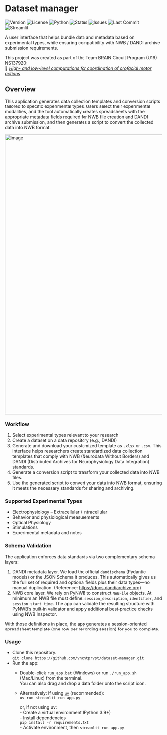# Dataset manager

<!-- Badges -->
![Version](https://img.shields.io/github/v/tag/vncntprvst/dataset-manager?label=version&sort=semver)
![License](https://img.shields.io/badge/License-CC--BY--4.0-lightgrey.svg)
![Python](https://img.shields.io/badge/Python-3.11%2B-informational.svg)
![Status](https://img.shields.io/badge/status-alpha-orange.svg)
![Issues](https://img.shields.io/github/issues/vncntprvst/dataset-manager.svg)
![Last Commit](https://img.shields.io/github/last-commit/vncntprvst/dataset-manager.svg)
![Streamlit](https://img.shields.io/badge/built%20with-Streamlit-ff4b4b.svg)

A user interface that helps bundle data and metadata based on experimental types, while ensuring compatibility with NWB / DANDI archive submission requirements.

This project was created as part of the Team BRAIN Circuit Program (U19) NS137920:  
🔗 [_High- and low-level computations for coordination of orofacial motor actions_](https://rhythm-n-rodents.github.io/)

## Overview

This application generates data collection templates and conversion scripts tailored to specific experimental types. Users select their experimental modalities, and the tool automatically creates spreadsheets with the appropriate metadata fields required for NWB file creation and DANDI archive submission, and then generates a script to convert the collected data into NWB format.

<img width="863" height="899" alt="image" src="https://github.com/user-attachments/assets/2ab91c40-3f54-4e5d-b9c3-fc4c368acaa7" />

### Workflow

1. Select experimental types relevant to your research
2. Create a dataset on a data repository (e.g., DANDI)
3. Generate and download your customized template as `.xlsx` or `.csv`. This interface helps researchers create standardized data collection templates that comply with NWB (Neurodata Without Borders) and DANDI (Distributed Archives for Neurophysiology Data Integration) standards.
4. Generate a conversion script to transform your collected data into NWB files.
5. Use the generated script to convert your data into NWB format, ensuring it meets the necessary standards for sharing and archiving. 

### Supported Experimental Types
- Electrophysiology – Extracellular / Intracellular
- Behavior and physiological measurements
- Optical Physiology
- Stimulations
- Experimental metadata and notes

### Schema Validation

The application enforces data standards via two complementary schema layers:

1. DANDI metadata layer. We load the official `dandischema` (Pydantic models) or the JSON Schema it produces. This automatically gives us the full set of required and optional fields plus their data types—no manual duplication. (Reference: https://docs.dandiarchive.org)
2. NWB core layer. We rely on PyNWB to construct `NWBFile` objects. At minimum an NWB file must define: `session_description`, `identifier`, and `session_start_time`. The app can validate the resulting structure with PyNWB’s built‑in validator and apply additional best‑practice checks using NWB Inspector.

With those definitions in place, the app generates a session-oriented spreadsheet template (one row per recording session) for you to complete.

### Usage
- Clone this repository.  
    `git clone https://github.com/vncntprvst/dataset-manager.git`
- Run the app:
    * Double-click `run_app.bat` (Windows) or run `./run_app.sh` (Mac/Linux) from the terminal.   
    You can also drag and drop a data folder onto the script icon.
    * Alternatively:
        If using [`uv`](https://docs.astral.sh/uv/getting-started/installation/) (recommended):  
        `uv run streamlit run app.py`

        or, if not using uv:  
            - Create a virtual environment (Python 3.9+)  
            - Install dependencies    
            `pip install -r requirements.txt`  
            - Activate environment, then `streamlit run app.py`

